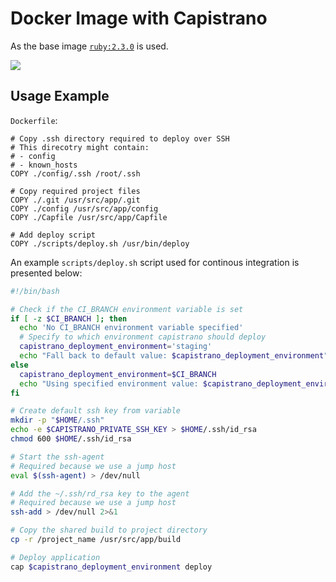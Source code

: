 # Docker Image with Capistrano

As the base image [`ruby:2.3.0`](https://hub.docker.com/r/library/ruby/tags/) is used.

[![](https://badge.imagelayers.io/advertile/docker-capistrano:latest.svg)](https://imagelayers.io/?images=advertile/docker-capistrano:latest 'Get your own badge on imagelayers.io')

## Usage Example

`Dockerfile`:

```
# Copy .ssh directory required to deploy over SSH
# This direcotry might contain:
# - config
# - known_hosts
COPY ./config/.ssh /root/.ssh

# Copy required project files
COPY ./.git /usr/src/app/.git
COPY ./config /usr/src/app/config
COPY ./Capfile /usr/src/app/Capfile

# Add deploy script
COPY ./scripts/deploy.sh /usr/bin/deploy
```

An example `scripts/deploy.sh` script used for continous integration is presented below:

```bash
#!/bin/bash

# Check if the CI_BRANCH environment variable is set
if [ -z $CI_BRANCH ]; then
  echo 'No CI_BRANCH environment variable specified'
  # Specify to which environment capistrano should deploy
  capistrano_deployment_environment='staging'
  echo "Fall back to default value: $capistrano_deployment_environment"
else
  capistrano_deployment_environment=$CI_BRANCH
  echo "Using specified environment value: $capistrano_deployment_environment"
fi

# Create default ssh key from variable
mkdir -p "$HOME/.ssh"
echo -e $CAPISTRANO_PRIVATE_SSH_KEY > $HOME/.ssh/id_rsa
chmod 600 $HOME/.ssh/id_rsa

# Start the ssh-agent
# Required because we use a jump host
eval $(ssh-agent) > /dev/null

# Add the ~/.ssh/rd_rsa key to the agent
# Required because we use a jump host
ssh-add > /dev/null 2>&1

# Copy the shared build to project directory
cp -r /project_name /usr/src/app/build

# Deploy application
cap $capistrano_deployment_environment deploy

```

